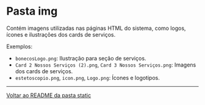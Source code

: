 # Pasta img

Contém imagens utilizadas nas páginas HTML do sistema, como logos, ícones e ilustrações dos cards de serviços.

Exemplos:
- `bonecosLogo.png`: Ilustração para seção de serviços.
- `Card 2 Nossos Serviços (2).png`, `Card 3 Nossos Serviços.png`: Imagens dos cards de serviços.
- `estetoscopio.png`, `icon.png`, `Logo.png`: Ícones e logotipos.

---

[Voltar ao README da pasta static](../README.md)
